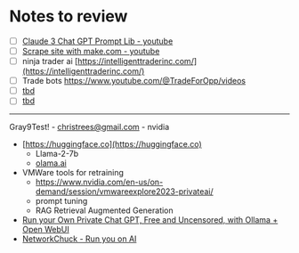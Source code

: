 # Notes to review
- [ ] [Claude 3 Chat GPT Prompt Lib - youtube](https://www.youtube.com/watch?v=SvHn8El1Xrk)
- [ ] [Scrape site with make.com - youtube](https://www.youtube.com/watch?v=5w6Bf5pponE)
- [ ] ninja trader ai [https://intelligenttraderinc.com/](https://intelligenttraderinc.com/)
- [ ] Trade bots https://www.youtube.com/@TradeForOpp/videos
- [ ] [tbd]()
- [ ] [tbd]()

---

Gray9Test! - christrees@gmail.com - nvidia 

- [https://huggingface.co](https://huggingface.co)
	- Llama-2-7b
	- [olama.ai](https://ollama.com/)
- VMWare  tools for retraining
	- https://www.nvidia.com/en-us/on-demand/session/vmwareexplore2023-privateai/
	- prompt tuning
	- RAG Retrieval Augmented Generation
- [Run your Own Private Chat GPT, Free and Uncensored, with Ollama + Open WebUI](https://www.youtube.com/watch?v=UmUDpxnmLW4)
- [NetworkChuck - Run you on AI](https://www.youtube.com/watch?v=WxYC9-hBM_g)
